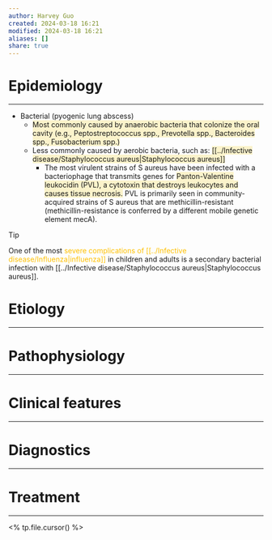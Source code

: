 ```yaml
---
author: Harvey Guo
created: 2024-03-18 16:21
modified: 2024-03-18 16:21
aliases: []
share: true
---
```

# Epidemiology
---
- Bacterial (pyogenic lung abscess)
	- <span style="background:rgba(240, 200, 0, 0.2)">Most commonly caused by anaerobic bacteria that colonize the oral cavity (e.g., Peptostreptococcus spp., Prevotella spp., Bacteroides spp., Fusobacterium spp.)</span>
	- Less commonly caused by aerobic bacteria, such as: <span style="background:rgba(240, 200, 0, 0.2)">[[../Infective disease/Staphylococcus aureus|Staphylococcus aureus]]</span>
		- The most virulent strains of S aureus have been infected with a bacteriophage that transmits genes for <span style="background:rgba(240, 200, 0, 0.2)">Panton-Valentine leukocidin (PVL), a cytotoxin that destroys leukocytes and causes tissue necrosis.</span>  PVL is primarily seen in community-acquired strains of S aureus that are methicillin-resistant (methicillin-resistance is conferred by a different mobile genetic element mecA).

>[!tip] 
>One of the most <font color="#ffc000">severe complications of [[../Infective disease/Influenza|influenza]]</font> in children and adults is a secondary bacterial infection with [[../Infective disease/Staphylococcus aureus|Staphylococcus aureus]].

# Etiology
---


# Pathophysiology
---


# Clinical features
---


# Diagnostics
---


# Treatment
---
<% tp.file.cursor() %>
